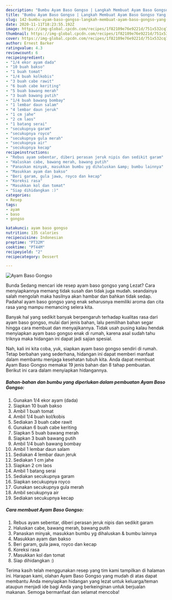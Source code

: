 ```yaml
---
description: "Bumbu Ayam Baso Gongso | Langkah Membuat Ayam Baso Gongso Yang Enak Banget"
title: "Bumbu Ayam Baso Gongso | Langkah Membuat Ayam Baso Gongso Yang Enak Banget"
slug: 142-bumbu-ayam-baso-gongso-langkah-membuat-ayam-baso-gongso-yang-enak-banget
date: 2020-11-11T18:23:55.192Z
image: https://img-global.cpcdn.com/recipes/1f82109e76e9221d/751x532cq70/ayam-baso-gongso-foto-resep-utama.jpg
thumbnail: https://img-global.cpcdn.com/recipes/1f82109e76e9221d/751x532cq70/ayam-baso-gongso-foto-resep-utama.jpg
cover: https://img-global.cpcdn.com/recipes/1f82109e76e9221d/751x532cq70/ayam-baso-gongso-foto-resep-utama.jpg
author: Ernest Barker
ratingvalue: 4.3
reviewcount: 6
recipeingredient:
- "1/4 ekor ayam dada"
- "10 buah bakso"
- "1 buah tomat"
- "1/4 buah kolkobis"
- "3 buah cabe rawit"
- "6 buah cabe keriting"
- "5 buah bawang merah"
- "3 buah bawang putih"
- "1/4 buah bawang bombay"
- "1 lembar daun salam"
- "4 lembar daun jeruk"
- "1 cm jahe"
- "2 cm laos"
- "1 batang serai"
- "secukupnya garam"
- "secukupnya royco"
- "secukupnya gula merah"
- "secukupnya air"
- "secukupnya kecap"
recipeinstructions:
- "Rebus ayam sebentar, diberi perasan jeruk nipis dan sedikit garam"
- "Haluskan cabe, bawang merah, bawang putih"
- "Panaskan minyak, masukkan bumbu yg dihaluskan &amp; bumbu lainnya"
- "Masukkan ayam dan bakso"
- "Beri garam, gula jawa, royco dan kecap"
- "Koreksi rasa"
- "Masukkan kol dan tomat"
- "Siap dihidangkan :)"
categories:
- Resep
tags:
- ayam
- baso
- gongso

katakunci: ayam baso gongso 
nutrition: 135 calories
recipecuisine: Indonesian
preptime: "PT32M"
cooktime: "PT44M"
recipeyield: "2"
recipecategory: Dessert

---
```



![Ayam Baso Gongso](https://img-global.cpcdn.com/recipes/1f82109e76e9221d/751x532cq70/ayam-baso-gongso-foto-resep-utama.jpg)

Bunda Sedang mencari ide resep ayam baso gongso yang Lezat? Cara menyiapkannya memang tidak susah dan tidak juga mudah. seandainya salah mengolah maka hasilnya akan hambar dan bahkan tidak sedap. Padahal ayam baso gongso yang enak seharusnya memiliki aroma dan cita rasa yang mampu memancing selera kita.



Banyak hal yang sedikit banyak berpengaruh terhadap kualitas rasa dari ayam baso gongso, mulai dari jenis bahan, lalu pemilihan bahan segar hingga cara membuat dan menyajikannya. Tidak usah pusing kalau hendak menyiapkan ayam baso gongso enak di rumah, karena asal sudah tahu triknya maka hidangan ini dapat jadi sajian spesial.


Nah, kali ini kita coba, yuk, siapkan ayam baso gongso sendiri di rumah. Tetap berbahan yang sederhana, hidangan ini dapat memberi manfaat dalam membantu menjaga kesehatan tubuh kita. Anda dapat membuat Ayam Baso Gongso memakai 19 jenis bahan dan 8 tahap pembuatan. Berikut ini cara dalam menyiapkan hidangannya.

<!--inarticleads1-->

##### Bahan-bahan dan bumbu yang diperlukan dalam pembuatan Ayam Baso Gongso:

1. Gunakan 1/4 ekor ayam (dada)
1. Siapkan 10 buah bakso
1. Ambil 1 buah tomat
1. Ambil 1/4 buah kol/kobis
1. Sediakan 3 buah cabe rawit
1. Gunakan 6 buah cabe keriting
1. Siapkan 5 buah bawang merah
1. Siapkan 3 buah bawang putih
1. Ambil 1/4 buah bawang bombay
1. Ambil 1 lembar daun salam
1. Sediakan 4 lembar daun jeruk
1. Sediakan 1 cm jahe
1. Siapkan 2 cm laos
1. Ambil 1 batang serai
1. Sediakan secukupnya garam
1. Siapkan secukupnya royco
1. Gunakan secukupnya gula merah
1. Ambil secukupnya air
1. Sediakan secukupnya kecap




<!--inarticleads2-->

##### Cara membuat Ayam Baso Gongso:

1. Rebus ayam sebentar, diberi perasan jeruk nipis dan sedikit garam
1. Haluskan cabe, bawang merah, bawang putih
1. Panaskan minyak, masukkan bumbu yg dihaluskan &amp; bumbu lainnya
1. Masukkan ayam dan bakso
1. Beri garam, gula jawa, royco dan kecap
1. Koreksi rasa
1. Masukkan kol dan tomat
1. Siap dihidangkan :)




Terima kasih telah menggunakan resep yang tim kami tampilkan di halaman ini. Harapan kami, olahan Ayam Baso Gongso yang mudah di atas dapat membantu Anda menyiapkan hidangan yang lezat untuk keluarga/teman ataupun menjadi ide bagi Anda yang berkeinginan untuk berjualan makanan. Semoga bermanfaat dan selamat mencoba!
